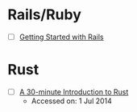 # Rails/Ruby

- [ ] [Getting Started with Rails](http://guides.rubyonrails.org/getting_started.html)

# Rust

- [ ] [A 30-minute Introduction to Rust](http://doc.rust-lang.org/master/intro.html)
  - Accessed on: 1 Jul 2014
